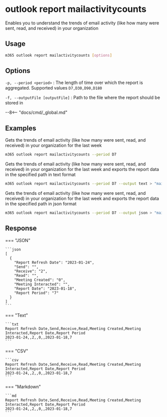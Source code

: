 # outlook report mailactivitycounts

Enables you to understand the trends of email activity (like how many were sent, read, and received) in your organization

## Usage

```sh
m365 outlook report mailactivitycounts [options]
```

## Options

`-p, --period <period>`
: The length of time over which the report is aggregated. Supported values `D7,D30,D90,D180`

`-f, --outputFile [outputFile]`
: Path to the file where the report should be stored in

--8<-- "docs/cmd/_global.md"

## Examples

Gets the trends of email activity (like how many were sent, read, and received) in your organization for the last week

```sh
m365 outlook report mailactivitycounts --period D7
```

Gets the trends of email activity (like how many were sent, read, and received) in your organization for the last week and exports the report data in the specified path in text format

```sh
m365 outlook report mailactivitycounts --period D7 --output text > "mailactivitycounts.txt"
```

Gets the trends of email activity (like how many were sent, read, and received) in your organization for the last week and exports the report data in the specified path in json format

```sh
m365 outlook report mailactivitycounts --period D7 --output json > "mailactivitycounts.json"
```

## Response

=== "JSON"

    ```json
    [
      {
        "Report Refresh Date": "2023-01-24",
        "Send": "",
        "Receive": "2",
        "Read": "",
        "Meeting Created": "0",
        "Meeting Interacted": "",
        "Report Date": "2023-01-18",
        "Report Period": "7"
      }
    ]
    ```

=== "Text"

    ```txt
    Report Refresh Date,Send,Receive,Read,Meeting Created,Meeting Interacted,Report Date,Report Period
    2023-01-24,,2,,0,,2023-01-18,7
    ```

=== "CSV"

    ```csv
    Report Refresh Date,Send,Receive,Read,Meeting Created,Meeting Interacted,Report Date,Report Period
    2023-01-24,,2,,0,,2023-01-18,7
    ```

=== "Markdown"

    ```md
    Report Refresh Date,Send,Receive,Read,Meeting Created,Meeting Interacted,Report Date,Report Period
    2023-01-24,,2,,0,,2023-01-18,7
    ```
